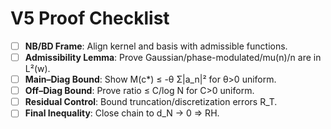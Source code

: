 # V5 Proof Checklist

- [ ] **NB/BD Frame**: Align kernel and basis with admissible functions.  
- [ ] **Admissibility Lemma**: Prove Gaussian/phase-modulated/mu(n)/n are in L²(w).  
- [ ] **Main–Diag Bound**: Show M(c*) ≤ -θ Σ|a_n|² for θ>0 uniform.  
- [ ] **Off–Diag Bound**: Prove ratio ≤ C/log N for C>0 uniform.  
- [ ] **Residual Control**: Bound truncation/discretization errors R_T.  
- [ ] **Final Inequality**: Close chain to d_N → 0 ⇒ RH.  
